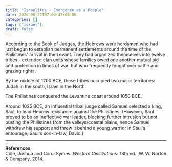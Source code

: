 ```yaml
---
title: "Israelites - Emergence as a People"
date: 2020-06-21T07:00:47+08:00
categories: []
tags: ["israel"]
draft: false
---
```


According to the Book of Judges, the Hebrews were herdsmen who had just begun to establish permanent settlements around the time of the Philistines' arrival in the Levant. They had organized themselves into twelve tribes - extended clan units whose families owed one another mutual aid and protection in times of war, but who frequently fought over cattle and grazing rights.

By the middle of 1200 BCE, these tribes occupied two major territories: Judah in the south, Israel in the North.

The Philistines conquered the Levantine coast around 1050 BCE.

Around 1025 BCE, an influential tribal judge called Samuel selected a king, Saul, to lead Hebrew resistance against the Philistines. (However, Saul proved to be an ineffective war leader, blocking further intrusion but not ousting the Philistines from the valleys/coastal plains, hence Samuel withdrew his support and threw it behind a young warrior in Saul's entourage, Saul's son-in-law, David.)

---
**References**  
Cole, Joshua and Carol Symes. *Western Civilizations*. 18th ed. ,W. W. Norton & Company, 2014.
